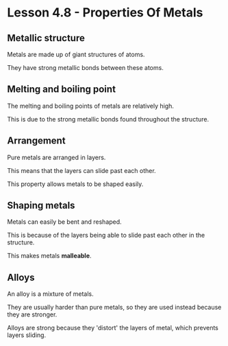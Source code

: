 # Lesson 4.8 - Properties Of Metals

## Metallic structure

Metals are made up of giant structures of atoms.

They have strong metallic bonds between these atoms.

## Melting and boiling point

The melting and boiling points of metals are relatively high.

This is due to the strong metallic bonds found throughout the structure.

## Arrangement

Pure metals are arranged in layers.

This means that the layers can slide past each other.

This property allows metals to be shaped easily.

## Shaping metals

Metals can easily be bent and reshaped.

This is because of the layers being able to slide past each other in the structure.

This makes metals **malleable**.

## Alloys

An alloy is a mixture of metals.

They are usually harder than pure metals, so they are used instead because they are stronger.

Alloys are strong because they 'distort' the layers of metal, which prevents layers sliding.
